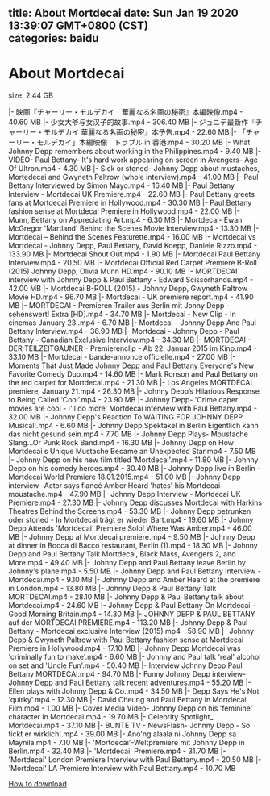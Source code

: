 
title: About Mortdecai
date: Sun Jan 19 2020 13:39:07 GMT+0800 (CST)    
categories: baidu
---

# About Mortdecai
size: 2.44 GB
 
 
|- 映画『チャーリー・モルデカイ　華麗なる名画の秘密』本編映像.mp4 - 40.60 MB
|- 少女大爷与女汉子的故事.mp4 - 306.40 MB
|- ジョニデ最新作『チャーリー・モルデカイ 華麗なる名画の秘密』本予告.mp4 - 22.60 MB
|- 「チャーリー・モルデカイ」本編映像　トラブル in 香港.mp4 - 30.20 MB
|- What Johnny Depp remembers about working in the Philippines.mp4 - 9.40 MB
|- VIDEO- Paul Bettany- It's hard work appearing on screen in Avengers- Age Of Ultron.mp4 - 4.30 MB
|- Sick or stoned- Johnny Depp about mustaches, Mortedecai and Gwyneth Paltrow (whole interview).mp4 - 41.00 MB
|- Paul Bettany Interviewed by Simon Mayo.mp4 - 16.40 MB
|- Paul Bettany Interview - Mortdecai UK Premiere.mp4 - 22.60 MB
|- Paul Bettany greets fans at Mortdecai Premiere in Hollywood.mp4 - 30.30 MB
|- Paul Bettany fashion sense at Mortdecai Premiere in Hollywood.mp4 - 22.00 MB
|- Munn, Bettany on Appreciating Art.mp4 - 6.30 MB
|- Mortdecai- Ewan McGregor 'Martland' Behind the Scenes Movie Interview.mp4 - 13.30 MB
|- Mortdecai – Behind the Scenes Featurette.mp4 - 16.00 MB
|- Mortdecai vs Mortdecai - Johnny Depp, Paul Bettany, David Koepp, Daniele Rizzo.mp4 - 133.90 MB
|- Mortdecai Shout Out.mp4 - 1.90 MB
|- Mortdecai Paul Bettany Interview.mp4 - 20.50 MB
|- Mortdecai Official Red Carpet Premiere B-Roll (2015) Johnny Depp, Olivia Munn HD.mp4 - 90.10 MB
|- MORTDECAI interview with Johnny Depp & Paul Bettany - Edward Scissorhands.mp4 - 42.00 MB
|- Mortdecai B-ROLL (2015) - Johnny Depp, Gwyneth Paltrow Movie HD.mp4 - 96.70 MB
|- Mortdecai - UK premiere report.mp4 - 41.90 MB
|- MORTDECAI - Premieren Trailer aus Berlin mit Jonny Depp - sehenswert! Extra [HD].mp4 - 34.70 MB
|- Mortdecai - New Clip - In cinemas January 23..mp4 - 6.70 MB
|- Mortdecai - Johnny Depp And Paul Bettany Interview.mp4 - 36.90 MB
|- Mortdecai - Johnny Depp - Paul Bettany - Canadian Exclusive Interview.mp4 - 34.30 MB
|- MORTDECAI - DER TEILZEITGAUNER - Premierenclip - Ab 22. Januar 2015 im Kino.mp4 - 33.10 MB
|- Mortdecai - bande-annonce officielle.mp4 - 27.00 MB
|- Moments That Just Made Johnny Depp and Paul Bettany Everyone's New Favorite Comedy Duo.mp4 - 14.60 MB
|- Mark Ronson and Paul Bettany on the red carpet for Mortdecai.mp4 - 21.30 MB
|- Los Angeles MORTDECAI premiere, January 21.mp4 - 26.30 MB
|- Johnny Depp’s Hilarious Response to Being Called ‘Cool’.mp4 - 23.90 MB
|- Johnny Depp- 'Crime caper movies are cool - I'll do more' Mortdecai interview with Paul Bettany.mp4 - 32.00 MB
|- Johnny Depp's Reaction To WAITING FOR JOHNNY DEPP Musical!.mp4 - 6.60 MB
|- Johnny Depp Spektakel in Berlin Eigentlich kann das nicht gesund sein.mp4 - 7.70 MB
|- Johnny Depp Plays-  Moustache Slang...Or Punk Rock Band.mp4 - 16.30 MB
|- Johnny Depp on How Mortdecai s Unique Mustache Became an Unexpected Star.mp4 - 7.50 MB
|- Johnny Depp on his new film titled 'Mortdecai'.mp4 - 11.80 MB
|- Johnny Depp on his comedy heroes.mp4 - 30.40 MB
|- Johnny Depp live in Berlin - Mortdecai World Premiere 18.01.2015.mp4 - 51.00 MB
|- Johnny Depp interview- Actor says fiancé Amber Heard 'hates' his Mortdecai moustache.mp4 - 47.90 MB
|- Johnny Depp Interview - Mortdecai UK Premiere.mp4 - 27.30 MB
|- Johnny Depp discusses Mortdecai with Harkins Theatres Behind the Screens.mp4 - 53.30 MB
|- Johnny Depp betrunken oder stoned - In Mortdecai trägt er wieder Bart.mp4 - 19.60 MB
|- Johnny Depp Attends 'Mortdecai' Premiere Solo! Where Was Amber.mp4 - 46.00 MB
|- Johnny Depp at Mortdecai premiere.mp4 - 9.50 MB
|- Johnny Depp at dinner in Bocca di Bacco restaurant, Berlin (1).mp4 - 18.30 MB
|- Johnny Depp and Paul Bettany Talk Mortdecai, Black Mass, Avengers 2, and More.mp4 - 49.40 MB
|- Johnny Depp and Paul Bettany leave Berlin by Johnny's plane.mp4 - 5.50 MB
|- Johnny Depp and Paul Bettany Interview - Mortdecai.mp4 - 9.10 MB
|- Johnny Depp and Amber Heard at the premiere in London.mp4 - 13.80 MB
|- Johnny Depp & Paul Bettany Talk MORTDECAI.mp4 - 28.10 MB
|- Johnny Depp & Paul Bettany talk about Mortdecai.mp4 - 24.60 MB
|- Johnny Depp & Paul Bettany On Mortdecai - Good Morning Britain.mp4 - 14.30 MB
|- JOHNNY DEPP & PAUL BETTANY auf der MORTDECAI PREMIERE.mp4 - 113.20 MB
|- Johnny Depp & Paul Bettany - Mortdecai exclusive Interview (2015).mp4 - 58.90 MB
|- Johnny Depp & Gwyneth Paltrow with Paul Bettany fashion sense at Mortdecai Premiere in Hollywood.mp4 - 17.10 MB
|- Johnny Depp  Mortdecai was 'criminally fun to make'.mp4 - 6.60 MB
|- Johnny and Paul talk 'real' alcohol on set and 'Uncle Fun'.mp4 - 50.40 MB
|- Interview Johnny Depp Paul Bettany MORTDECAI.mp4 - 94.70 MB
|- Funny Johnny Depp interview- Johnny Depp and Paul Bettany talk recent adventures.mp4 - 55.20 MB
|- Ellen plays with Johnny Depp & Co..mp4 - 34.50 MB
|- Depp Says He's Not 'quirky'.mp4 - 12.30 MB
|- David Cheung and Paul Bettany in Mortdecai Film.mp4 - 1.00 MB
|- Cover Media Video- Johnny Depp on his 'feminine' character in Mortdecai.mp4 - 19.70 MB
|- Celebrity Spotlight_ Mortdecai.mp4 - 37.10 MB
|- BUNTE TV - NewsFlash- Johnny Depp - So tickt er wirklich!.mp4 - 39.00 MB
|- Ano'ng alaala ni Johnny Depp sa Maynila.mp4 - 7.10 MB
|- 'Mortdecai'-Weltpremiere mit Johnny Depp in Berlin.mp4 - 32.40 MB
|- 'Mortdecai' Premiere.mp4 - 31.70 MB
|- 'Mortdecai' London Premiere Interview with Paul Bettany.mp4 - 20.50 MB
|- 'Mortdecai' LA Premiere Interview with Paul Bettany.mp4 - 10.70 MB

[How to download](https://bpcam.bemobtrk.com/go/2ceec3aa-1ca2-46d6-b9ff-aaa5c184517c?jno=4789)